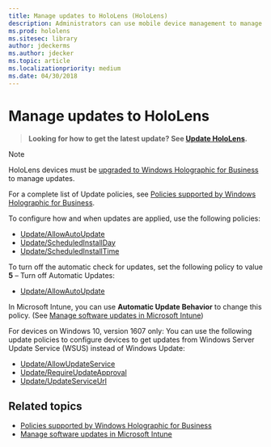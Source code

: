 ```yaml
---
title: Manage updates to HoloLens (HoloLens)
description: Administrators can use mobile device management to manage updates to HoloLens devices.
ms.prod: hololens
ms.sitesec: library
author: jdeckerms
ms.author: jdecker
ms.topic: article
ms.localizationpriority: medium
ms.date: 04/30/2018
---
```


# Manage updates to HoloLens

>**Looking for how to get the latest update? See [Update HoloLens](https://support.microsoft.com/help/12643/hololens-update-hololens).**

>[!NOTE]
>HoloLens devices must be [upgraded to Windows Holographic for Business](hololens-upgrade-enterprise.md) to manage updates.

For a complete list of Update policies, see [Policies supported by Windows Holographic for Business](https://docs.microsoft.com/windows/client-management/mdm/policy-configuration-service-provider#a-href-idhololenspoliciesapolicies-supported-by-windows-holographic-for-business).

To configure how and when updates are applied, use the following policies:
-	[Update/AllowAutoUpdate](https://docs.microsoft.com/windows/client-management/mdm/policy-csp-update#update-allowautoupdate)
-	[Update/ScheduledInstallDay](https://docs.microsoft.com/windows/client-management/mdm/policy-csp-update#update-scheduledinstallday)
-	[Update/ScheduledInstallTime](https://docs.microsoft.com/windows/client-management/mdm/policy-csp-update#update-scheduledinstalltime)

To turn off the automatic check for updates, set the following policy to value **5** – Turn off Automatic Updates:
- [Update/AllowAutoUpdate](https://docs.microsoft.com/windows/client-management/mdm/policy-csp-update#update-allowautoupdate)

In Microsoft Intune, you can use **Automatic Update Behavior** to change this policy. (See [Manage software updates in Microsoft Intune](https://docs.microsoft.com/intune/windows-update-for-business-configure))

For devices on Windows 10, version 1607 only: You can use the following update policies to configure devices to get updates from Windows Server Update Service (WSUS) instead of Windows Update:

- [Update/AllowUpdateService](https://docs.microsoft.com/windows/client-management/mdm/policy-csp-update#update-allowupdateservice) 
- [Update/RequireUpdateApproval](https://docs.microsoft.com/windows/client-management/mdm/policy-csp-update#update-requireupdateapproval) 
- [Update/UpdateServiceUrl](https://docs.microsoft.com/windows/client-management/mdm/policy-csp-update#update-updateserviceurl) 



## Related topics

- [Policies supported by Windows Holographic for Business](https://docs.microsoft.com/windows/client-management/mdm/policy-configuration-service-provider#a-href-idhololenspoliciesapolicies-supported-by-windows-holographic-for-business)
- [Manage software updates in Microsoft Intune](https://docs.microsoft.com/intune/windows-update-for-business-configure)
